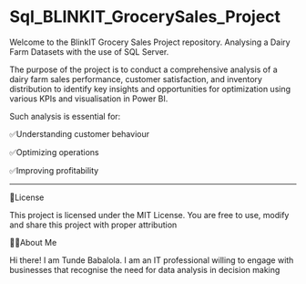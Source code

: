 # Sql_BLINKIT_GrocerySales_Project
Welcome to the BlinkIT Grocery Sales Project repository. Analysing a Dairy Farm Datasets with the use of SQL Server.

The purpose of the project is to conduct a comprehensive analysis of a dairy farm sales performance,
customer satisfaction, and inventory distribution to identify key insights and opportunities 
for optimization using various KPIs and visualisation in Power BI.

Such analysis is essential for: 

✅Understanding customer behaviour

✅Optimizing operations

✅Improving profitability 

__________________________________________________________________________________________________

🚀License

This project is licensed under the MIT License. You are free to use, modify and share this project with proper attribution

🧑‍💻About Me

Hi there! I am Tunde Babalola. I am an IT professional willing to engage with businesses that recognise the need for data analysis in decision making

